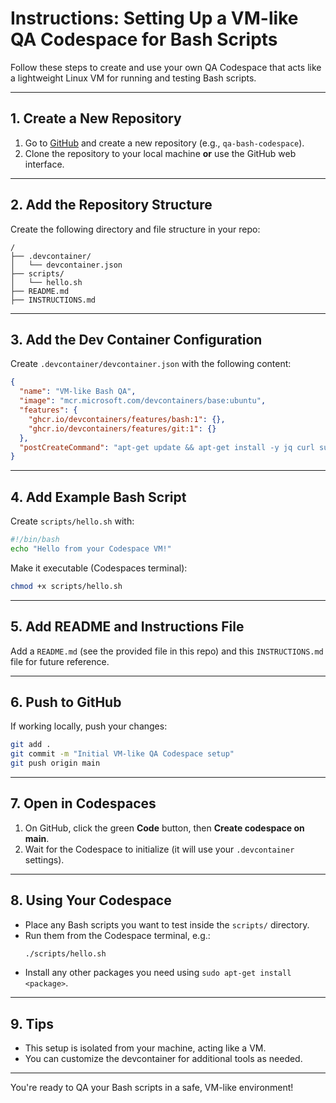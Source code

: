 # Instructions: Setting Up a VM-like QA Codespace for Bash Scripts

Follow these steps to create and use your own QA Codespace that acts like a lightweight Linux VM for running and testing Bash scripts.

---

## 1. **Create a New Repository**

1. Go to [GitHub](https://github.com/) and create a new repository (e.g., `qa-bash-codespace`).
2. Clone the repository to your local machine **or** use the GitHub web interface.

---

## 2. **Add the Repository Structure**

Create the following directory and file structure in your repo:

```
/
├── .devcontainer/
│   └── devcontainer.json
├── scripts/
│   └── hello.sh
├── README.md
├── INSTRUCTIONS.md
```

---

## 3. **Add the Dev Container Configuration**

Create `.devcontainer/devcontainer.json` with the following content:

```json
{
  "name": "VM-like Bash QA",
  "image": "mcr.microsoft.com/devcontainers/base:ubuntu",
  "features": {
    "ghcr.io/devcontainers/features/bash:1": {},
    "ghcr.io/devcontainers/features/git:1": {}
  },
  "postCreateCommand": "apt-get update && apt-get install -y jq curl sudo"
}
```

---

## 4. **Add Example Bash Script**

Create `scripts/hello.sh` with:

```bash
#!/bin/bash
echo "Hello from your Codespace VM!"
```

Make it executable (Codespaces terminal):

```bash
chmod +x scripts/hello.sh
```

---

## 5. **Add README and Instructions File**

Add a `README.md` (see the provided file in this repo) and this `INSTRUCTIONS.md` file for future reference.

---

## 6. **Push to GitHub**

If working locally, push your changes:

```bash
git add .
git commit -m "Initial VM-like QA Codespace setup"
git push origin main
```

---

## 7. **Open in Codespaces**

1. On GitHub, click the green **Code** button, then **Create codespace on main**.
2. Wait for the Codespace to initialize (it will use your `.devcontainer` settings).

---

## 8. **Using Your Codespace**

- Place any Bash scripts you want to test inside the `scripts/` directory.
- Run them from the Codespace terminal, e.g.:
  ```bash
  ./scripts/hello.sh
  ```
- Install any other packages you need using `sudo apt-get install <package>`.

---

## 9. **Tips**

- This setup is isolated from your machine, acting like a VM.
- You can customize the devcontainer for additional tools as needed.

---

You're ready to QA your Bash scripts in a safe, VM-like environment!

